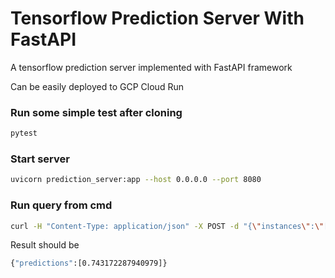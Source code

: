 # Tensorflow Prediction Server With FastAPI

A tensorflow prediction server implemented with FastAPI framework

Can be easily deployed to GCP Cloud Run


### Run some simple test after cloning
```bash
pytest
```

### Start server
```bash
uvicorn prediction_server:app --host 0.0.0.0 --port 8080
```

### Run query from cmd
```bash
curl -H "Content-Type: application/json" -X POST -d "{\"instances\":\"[[1.1929514778959478, 3.0, 1.525541514460902, 2.0, 9.0, 0.0, 4.0, -0.14479173735784842, -0.21713186390175285, 0.934371839987696, 38.0]]\"}" http://127.0.0.1:8080/predict/
```

Result should be
```bash
{"predictions":[0.743172287940979]}
```
